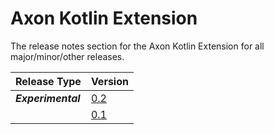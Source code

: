 # Axon Kotlin Extension

The release notes section for the Axon Kotlin Extension for all major/minor/other releases.

| Release Type | Version |
| :--- | :--- |
| _**Experimental**_ | [0.2](rn-kotlin-experimental-releases.md#release-02) |
|  | [0.1](rn-kotlin-experimental-releases.md#release-01) |
